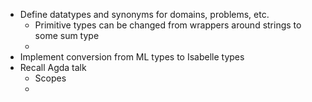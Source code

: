  
- Define datatypes and synonyms for domains, problems, etc.
    - Primitive types can be changed from wrappers around strings to some sum type
    - 
- Implement conversion from ML types to Isabelle types
- Recall Agda talk
    - Scopes
    - 